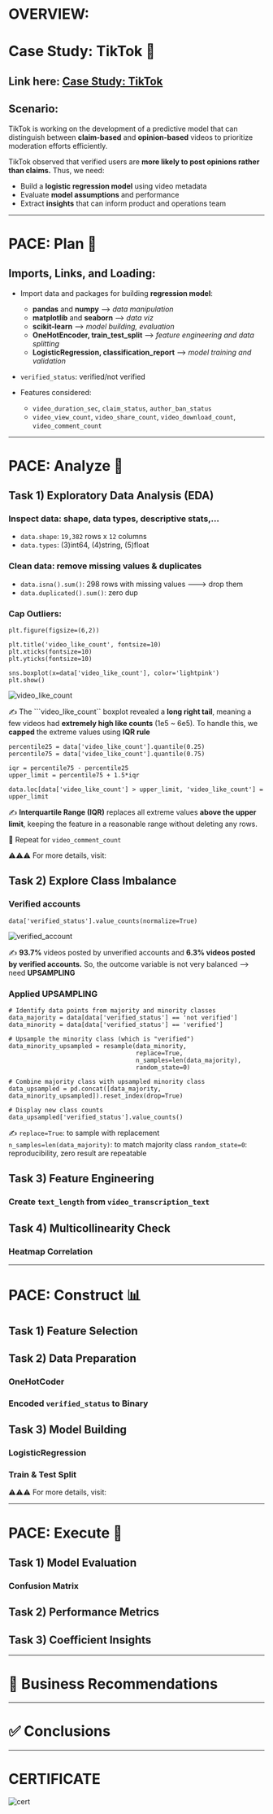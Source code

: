 # OVERVIEW:
# Case Study: TikTok 🎵
## Link here: [Case Study: TikTok]()

## Scenario:

TikTok is working on the development of a predictive model that can distinguish between **claim-based** and **opinion-based** videos to prioritize moderation efforts efficiently.

TikTok observed that verified users are **more likely to post opinions rather than claims.** Thus, we need:
- Build a **logistic regression model** using video metadata
- Evaluate **model assumptions** and performance
- Extract **insights** that can inform product and operations team

---

# PACE: Plan 📝
## Imports, Links, and Loading:

- Import data and packages for building **regression model**:
  * **pandas** and **numpy** --> *data manipulation*
  * **matplotlib** and **seaborn** --> *data viz*
  * **scikit-learn** --> *model building, evaluation*
  * **OneHotEncoder, train_test_split** --> *feature engineering and data splitting*
  * **LogisticRegression, classification_report** --> *model training and validation*

 - ```verified_status```: verified/not verified
 - Features considered:
   * ```video_duration_sec```, ```claim_status```, ```author_ban_status```
   * ```video_view_count```, ```video_share_count```, ```video_download_count```, ```video_comment_count```
    
---

# PACE: Analyze 🔎

## Task 1) Exploratory Data Analysis (EDA)

### Inspect data: shape, data types, descriptive stats,...
- ```data.shape```: ```19,382``` rows x ```12``` columns
- ```data.types```: (3)int64, (4)string, (5)float 
  
### Clean data: remove missing values & duplicates
- ```data.isna().sum()```: 298 rows with missing values ---> drop them
- ```data.duplicated().sum()```: zero dup
  
### Cap Outliers:

```
plt.figure(figsize=(6,2))

plt.title('video_like_count', fontsize=10)
plt.xticks(fontsize=10)
plt.yticks(fontsize=10)

sns.boxplot(x=data['video_like_count'], color='lightpink')
plt.show()

```
![video_like_count](https://github.com/user-attachments/assets/a85254d3-c3f0-44ac-a8cf-ef773297a6e0)

✍ The ```video_like_count`` boxplot revealed a **long right tail**, meaning a few videos had **extremely high like counts** (1e5 ~ 6e5). To handle this, we **capped** the extreme values using **IQR rule**


```
percentile25 = data['video_like_count'].quantile(0.25)
percentile75 = data['video_like_count'].quantile(0.75)

iqr = percentile75 - percentile25
upper_limit = percentile75 + 1.5*iqr

data.loc[data['video_like_count'] > upper_limit, 'video_like_count'] = upper_limit
```
✍ **Interquartile Range (IQR)** replaces all extreme values **above the upper limit**, keeping the feature in a reasonable range without deleting any rows.

🔁 Repeat for ```video_comment_count```

⚠️⚠️⚠️ For more details, visit:

## Task 2) Explore Class Imbalance

### Verified accounts
```
data['verified_status'].value_counts(normalize=True)
```
![verified_account](https://github.com/user-attachments/assets/37a9db15-3359-4433-8c69-1b296393d0b2)

✍ **93.7%** videos posted by unverified accounts and **6.3% videos posted by verified accounts.** So, the outcome variable is not very balanced --> need **UPSAMPLING**

### Applied UPSAMPLING 

```
# Identify data points from majority and minority classes
data_majority = data[data['verified_status'] == 'not verified']
data_minority = data[data['verified_status'] == 'verified']

# Upsample the minority class (which is "verified")
data_minority_upsampled = resample(data_minority, 
                                   replace=True,
                                   n_samples=len(data_majority),
                                   random_state=0)

# Combine majority class with upsampled minority class
data_upsampled = pd.concat([data_majority, data_minority_upsampled]).reset_index(drop=True)

# Display new class counts
data_upsampled['verified_status'].value_counts()
```
✍ ```replace=True```: to sample with replacement
```n_samples=len(data_majority)```: to match majority class
```random_state=0```: reproducibility, zero result are repeatable


## Task 3) Feature Engineering
### Create ```text_length``` from ```video_transcription_text```



## Task 4) Multicollinearity Check
### Heatmap Correlation













---

# PACE: Construct 📊
## Task 1) Feature Selection




## Task 2) Data Preparation
### OneHotCoder
### Encoded ```verified_status``` to Binary




## Task 3) Model Building
### LogisticRegression
### Train & Test Split









⚠️⚠️⚠️ For more details, visit:


---
# PACE: Execute 🤝
## Task 1) Model Evaluation
### Confusion Matrix




## Task 2) Performance Metrics



## Task 3) Coefficient Insights



---
# 📌 Business Recommendations



---
# ✅ Conclusions

---
# CERTIFICATE
![cert](https://github.com/user-attachments/assets/368daf48-3337-4339-8d74-fab53d9b7ef6)


